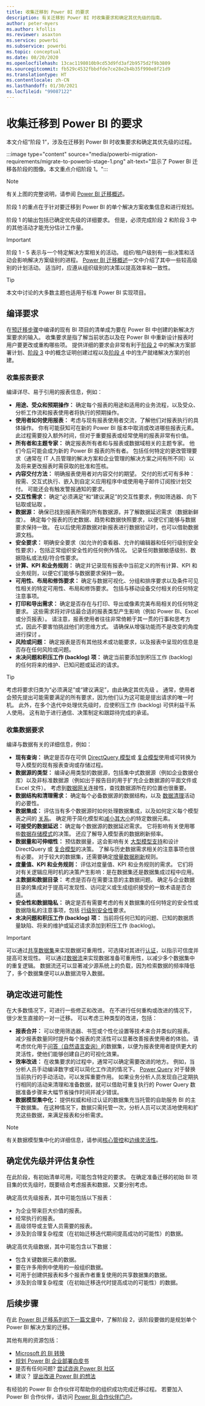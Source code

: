 ```yaml
---
title: 收集迁移到 Power BI 的要求
description: 有关迁移到 Power BI 时收集要求和确定其优先级的指南。
author: peter-myers
ms.author: kfollis
ms.reviewer: asaxton
ms.service: powerbi
ms.subservice: powerbi
ms.topic: conceptual
ms.date: 08/20/2020
ms.openlocfilehash: 13cac1198010b9cd53d9fd3af2b9575d2f9b3809
ms.sourcegitcommit: fb529c4532fbbdfde7ce28e2b4b35f990e8f21d9
ms.translationtype: HT
ms.contentlocale: zh-CN
ms.lasthandoff: 01/30/2021
ms.locfileid: "99087122"
---
```

# <a name="gather-requirements-to-migrate-to-power-bi"></a>收集迁移到 Power BI 的要求

本文介绍“阶段 1”，涉及在迁移到 Power BI 时收集要求和确定其优先级的过程。

:::image type="content" source="media/powerbi-migration-requirements/migrate-to-powerbi-stage-1.png" alt-text="显示了 Power BI 迁移各阶段的图像。本文重点介绍阶段 1。":::

> [!NOTE]
> 有关上图的完整说明，请参阅 [Power BI 迁移概述](powerbi-migration-overview.md)。

阶段 1 的重点在于针对要迁移到 Power BI 的单个解决方案收集信息和进行规划。

阶段 1 的输出包括已确定优先级的详细要求。 但是，必须完成阶段 2 和阶段 3 中的其他活动才能充分估计工作量。

> [!IMPORTANT]
> 阶段 1 - 5 表示与一个特定解决方案相关的活动。 组织/租户级别有一些决策和活动会影响解决方案级别的进程。 [Power BI 迁移概述](powerbi-migration-overview.md)一文中介绍了其中一些较高级别的计划活动。 适当时，应遵从组织级别的决策以提高效率和一致性。

> [!TIP]
> 本文中讨论的大多数主题也适用于标准 Power BI 实现项目。

## <a name="compile-requirements"></a>编译要求

在[预迁移步骤](powerbi-migration-pre-migration-steps.md)中编译的现有 BI 项目的清单成为要在 Power BI 中创建的新解决方案要求的输入。 收集要求是指了解当前状态以及在 Power BI 中重新设计报表时用户要更改或重构哪些项。 提供详细的要求会非常有利于[阶段 2](powerbi-migration-planning.md) 中的解决方案部署计划、[阶段 3](powerbi-migration-proof-of-concept.md) 中的概念证明创建过程以及[阶段 4](powerbi-migration-create-validate-content.md) 中的生产就绪解决方案的创建。

### <a name="gather-report-requirements"></a>收集报表要求

编译详尽、易于引用的报表信息，例如：

- **用途、受众和预期操作：** 确定每个报表的用途和适用的业务流程，以及受众、分析工作流和报表使用者将执行的预期操作。
- **使用者如何使用报表：** 考虑与现有报表使用者交流，了解他们对报表执行的具体操作。 你有可能获知可在新的 Power BI 版本中取消或改进哪些报表元素。 此过程需要投入额外时间，但对于重要报表或经常使用的报表非常有价值。
- **所有者和主题专家：** 确定报表所有者和与报表或数据域相关的主题专家。 他们今后可能会成为新的 Power BI 报表的所有者。 包括任何特定的更改管理要求（通常在 IT 人员管理的解决方案和企业管理的解决方案之间有所不同）以及将来更改报表时需获取的批准和签核。
- **内容交付方法：** 明确报表使用者对内容交付的期望。 交付的形式可有多种：按需、交互式执行、嵌入到自定义应用程序中或使用电子邮件订阅按计划交付。 可能还会有触发警报通知的要求。
- **交互性需求：** 确定“必须满足”和“建议满足”的交互性要求，例如筛选器、向下钻取或钻取 。
- **数据源：** 确保已找到报表所需的所有数据源，并了解数据延迟需求（数据新鲜度）。 确定每个报表的历史数据、趋势和数据快照要求，以便它们能够与数据要求保持一致。 在以后使用源数据对新报表进行数据验证时，也可以借助数据源文档。
- **安全要求：** 明确安全要求（如允许的查看器、允许的编辑器和任何行级别安全性要求），包括正常组织安全性的任何例外情况。 记录任何数据敏感级别、数据隐私或法规/符合性要求。
- **计算、KPI 和业务规则：** 确定并记录现有报表中当前定义的所有计算、KPI 和业务规则，以便它们能够与数据要求保持一致。
- **可用性、布局和修饰要求：** 确定与数据可视化、分组和排序要求以及条件可见性相关的特定可用性、布局和修饰要求。 包括与移动设备交付相关的任何特定注意事项。
- **打印和导出需求：** 确定是否存在与打印、导出或像素完美布局相关的任何特定要求。 这些需求将对评估最合适的报表类型产生影响（例如 Power BI、Excel 或分页报表）。 请注意，报表使用者往往非常倚赖于其一贯的行事和思考方式，因此不要害怕挑战他们的思维方式。 请确保从增强功能而不是改变的角度进行探讨 。
- **风险或问题：** 确定报表是否有其他技术或功能要求，以及报表中呈现的信息是否存在任何风险或问题。
- **未决问题和积压工作 (backlog) 项：** 确定当前要添加到积压工作 (backlog) 的任何将来的维护、已知问题或延迟的请求。

> [!TIP]
> 考虑将要求归类为“必须满足”或“建议满足”，由此确定其优先级 。 通常，使用者会预先提出可能需要满足的所有要求，因为他们认为这可能是提出请求的唯一时机。 此外，在多个迭代中处理优先级时，应使积压工作 (backlog) 可供利益干系人使用。 这有助于进行通信、决策制定和跟踪待完成的承诺。

### <a name="gather-data-requirements"></a>收集数据要求

编译与数据有关的详细信息，例如：

- **现有查询：** 确定是否存在可供 [DirectQuery 模型](../connect-data/desktop-use-directquery.md)或 [复合模型](../transform-model/desktop-composite-models.md)使用或可转换为导入模型的现有报表查询或存储过程。
- **数据源的类型：** 编译必用类型的数据源，包括集中式数据源（例如企业数据仓库）以及非标准数据源（例如出于报告目的用于扩充企业数据源的平面文件或 Excel 文件）。 考虑到[数据网关](../connect-data/service-gateway-onprem.md)连接性，查找数据源所在的位置也很重要。
- **数据结构和清理需求：** 确定每个必备数据源的数据结构，以及 [数据清理](../transform-model/desktop-query-overview.md)活动的必要性。
- **数据集成：** 评估当有多个数据源时如何处理数据集成，以及如何定义每个模型表之间的 [关系](../transform-model/desktop-create-and-manage-relationships.md)。 确定用于简化模型和[减小其大小](import-modeling-data-reduction.md)的特定数据元素。
- **可接受的数据延迟：** 确定每个数据源的数据延迟需求。 它将影响有关使用哪些[数据存储模式](../transform-model/desktop-storage-mode.md)的决策。 还应了解导入模型表的数据刷新频率。
- **数据量和可伸缩性：** 预估数据量，这会影响有关 [大型模型支持](../admin/service-premium-large-models.md)和设计 DirectQuery 或 [复合模型](../transform-model/desktop-composite-models.md)的决策。 了解与历史数据需求相关的注意事项也很有必要。 对于较大的数据集，还需要确定[增量数据刷新](../admin/service-premium-incremental-refresh.md)规则。
- **度量值、KPI 和业务规则：** 评估对度量值、KPI 和业务规则的需求。 它们将对有关逻辑应用时机的决策产生影响：是在数据集还是数据集成过程中应用。
- **主数据和数据目录：** 考虑是否存在需要注意的主数据问题。 确定与企业数据目录的集成对于提高可发现性、访问定义或生成组织接受的一致术语是否合适。
- **安全性和数据隐私：** 确定是否有需要考虑的有关数据集的任何特定的安全性或数据隐私的注意事项，包括 [行级别安全性](../admin/service-admin-rls.md)要求。
- **未决问题和积压工作 (backlog) 项：** 当前将任何已知的问题、已知的数据质量缺陷、将来的维护或延迟请求添加到积压工作 (backlog)。

> [!IMPORTANT]
> 可以通过[共享数据集](../connect-data/service-datasets-share.md)来实现数据可重用性，可选择对其进行[认证](../collaborate-share/service-endorse-content.md)，以指示可信度并提高可发现性。 可以通过[数据流](../transform-model/dataflows/dataflows-introduction-self-service.md)来实现数据准备可重用性，以减少多个数据集中的重复逻辑。 数据流还可以显著减少源系统上的负载，因为检索数据的频率降低了，多个数据集便可以从数据流导入数据。

## <a name="identify-improvement-opportunities"></a>确定改进可能性

在大多数情况下，可进行一些修正和改进。 在不进行任何重构或改进的情况下，很少发生直接的一对一迁移。 可以考虑三种类型的改进，包括：

- **报表合并：** 可以使用筛选器、书签或个性化设置等技术来合并类似的报表。 减少报表数量同时提升每个报表的灵活性可以显著改善报表使用者的体验。 请考虑优化用于[问答（自然语言查询）](../natural-language/q-and-a-best-practices.md)的数据集，以便为报表使用者提供更大的灵活性，使他们能够创建自己的可视化效果。
- **效率改进：** 在收集要求的过程中，通常可以确定需要改进的地方。 例如，当分析人员手动编译数字或可以简化工作流的情况下。 [Power Query](../transform-model/desktop-query-overview.md) 对于替换当前执行的手动活动，可以发挥重要作用。 如果业务分析人员发现自己定期执行相同的活动来清理和准备数据，就可以借助可重复执行的 Power Query 数据准备步骤来大幅节省操作时间并减少错误。
- **数据模型集中化：** 提供权威和经过认证的数据集充当托管的自助服务 BI 的主干数据集。 在这种情况下，数据只需托管一次，分析人员可以灵活地使用和扩充这些数据，来满足报表和分析需求。

> [!NOTE]
> 有关数据模型集中化的详细信息，请参阅[核心管控](center-of-excellence-microsoft-business-intelligence-transformation.md#discipline-at-the-core)和[边缘灵活性](center-of-excellence-microsoft-business-intelligence-transformation.md#flexibility-at-the-edge)。

## <a name="prioritize-and-assess-complexity"></a>确定优先级并评估复杂性

在此阶段，有初始清单可用，可能包含特定的要求。 在确定准备迁移的初始 BI 项目集的优先级时，既要结合考虑报表和数据，又要分别考虑。

确定高优先级报表，其中可能包括以下报表：

- 为企业带来巨大价值的报表。
- 经常执行的报表。
- 高级领导或主管人员需要的报表。
- 涉及到合理复杂程度（在初始迁移迭代期间提高成功的可能性）的数据。

确定高优先级数据，其中可能包含以下数据：

- 包含关键数据元素的数据。
- 要在许多用例中使用的一般组织数据。
- 可用于创建供报表和多个报表作者重复使用的共享数据集的数据。
- 涉及到合理复杂程度（在初始迁移迭代时提高成功的可能性）的数据。

## <a name="next-steps"></a>后续步骤

在此 [Power BI 迁移系列的下一篇文章](powerbi-migration-planning.md)中，了解阶段 2，该阶段要做的是规划单个 Power BI 解决方案的迁移。

其他有用的资源包括：

- [Microsoft 的 BI 转换](center-of-excellence-microsoft-business-intelligence-transformation.md)
- [规划 Power BI 企业部署白皮书](https://aka.ms/PBIEnterpriseDeploymentWP)
- 是否有任何问题? [尝试咨询 Power BI 社区](https://community.powerbi.com/)
- 建议？ [提出改进 Power BI 的想法](https://ideas.powerbi.com/)

有经验的 Power BI 合作伙伴可帮助你的组织成功完成迁移过程。 若要加入 Power BI 合作伙伴，请访问 [Power BI 合作伙伴门户](https://powerbi.microsoft.com/partners/)。
